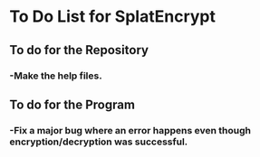 # To Do List for SplatEncrypt

## To do for the Repository

### -Make the help files.

## To do for the Program

### -Fix a major bug where an error happens even though encryption/decryption was successful.
